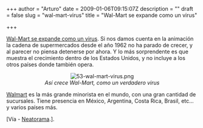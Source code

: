 +++
author = "Arturo"
date = 2009-01-06T09:15:07Z
description = ""
draft = false
slug = "wal-mart-virus"
title = "Wal-Mart se expande como un virus"

+++

<p><a href="http://geek.cl/wp-content/uploads/2009/01/walmart">Wal-Mart se expande como un virus</a>. Si nos damos cuenta en la animación la cadena de supermercados desde el año 1962 no ha parado de crecer, y al parecer no piensa detenerse por ahora. Y lo más sorprendente es que muestra el crecimiento dentro de los Estados Unidos, y no incluye a los otros países donde también opera.</p>

<p align="center"><img src="http://geeksan.com/wp-content/uploads/import/53-wal-mart-virus.png" alt="53-wal-mart-virus.png" /><br /><cite>Así crece Wal-Mart, como un verdadero virus</cite></p>

<p><a href="http://geek.cl/wp-content/uploads/2009/01/Wal-Mart">Walmart</a> es la más grande minorista en el mundo, con una gran cantidad de sucursales. Tiene presencia en México, Argentina, Costa Rica, Brasil, etc... y varios países más.</p> 

<p>[Vía - <a href="http://geek.cl/wp-content/uploads/2009/01/watch-wal-mart-take-over-america">Neatorama</a>.].</p>